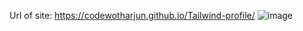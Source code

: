 Url of site: https://codewotharjun.github.io/Tailwind-profile/
![image](https://github.com/CodewothArjun/Tailwind-profile/assets/87361716/03485462-c205-4a74-abbd-fad319a9af8f)
